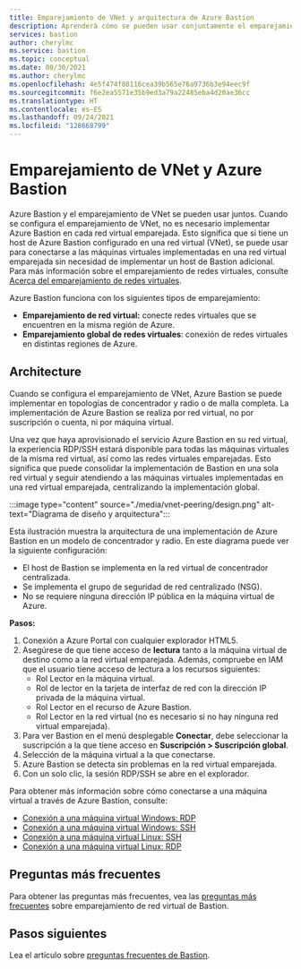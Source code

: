 ```yaml
---
title: Emparejamiento de VNet y arquitectura de Azure Bastion
description: Aprenderá cómo se pueden usar conjuntamente el emparejamiento de VNet y Azure Bastion para conectarse a las máquinas virtuales.
services: bastion
author: cherylmc
ms.service: bastion
ms.topic: conceptual
ms.date: 08/30/2021
ms.author: cherylmc
ms.openlocfilehash: 4e5f474f08116cea39b565e76a9736b3e94eec9f
ms.sourcegitcommit: f6e2ea5571e35b9ed3a79a22485eba4d20ae36cc
ms.translationtype: HT
ms.contentlocale: es-ES
ms.lasthandoff: 09/24/2021
ms.locfileid: "128668799"
---
```

# <a name="vnet-peering-and-azure-bastion"></a>Emparejamiento de VNet y Azure Bastion

Azure Bastion y el emparejamiento de VNet se pueden usar juntos. Cuando se configura el emparejamiento de VNet, no es necesario implementar Azure Bastion en cada red virtual emparejada. Esto significa que si tiene un host de Azure Bastion configurado en una red virtual (VNet), se puede usar para conectarse a las máquinas virtuales implementadas en una red virtual emparejada sin necesidad de implementar un host de Bastion adicional. Para más información sobre el emparejamiento de redes virtuales, consulte [Acerca del emparejamiento de redes virtuales](../virtual-network/virtual-network-peering-overview.md).

Azure Bastion funciona con los siguientes tipos de emparejamiento:

* **Emparejamiento de red virtual:** conecte redes virtuales que se encuentren en la misma región de Azure.
* **Emparejamiento global de redes virtuales**: conexión de redes virtuales en distintas regiones de Azure.

## <a name="architecture"></a>Architecture

Cuando se configura el emparejamiento de VNet, Azure Bastion se puede implementar en topologías de concentrador y radio o de malla completa. La implementación de Azure Bastion se realiza por red virtual, no por suscripción o cuenta, ni por máquina virtual.

Una vez que haya aprovisionado el servicio Azure Bastion en su red virtual, la experiencia RDP/SSH estará disponible para todas las máquinas virtuales de la misma red virtual, así como las redes virtuales emparejadas. Esto significa que puede consolidar la implementación de Bastion en una sola red virtual y seguir atendiendo a las máquinas virtuales implementadas en una red virtual emparejada, centralizando la implementación global.

:::image type="content" source="./media/vnet-peering/design.png" alt-text="Diagrama de diseño y arquitectura":::

Esta ilustración muestra la arquitectura de una implementación de Azure Bastion en un modelo de concentrador y radio. En este diagrama puede ver la siguiente configuración:

* El host de Bastion se implementa en la red virtual de concentrador centralizada.
* Se implementa el grupo de seguridad de red centralizado (NSG).
* No se requiere ninguna dirección IP pública en la máquina virtual de Azure.

**Pasos:**

1. Conexión a Azure Portal con cualquier explorador HTML5.
2. Asegúrese de que tiene acceso de **lectura** tanto a la máquina virtual de destino como a la red virtual emparejada. Además, compruebe en IAM que el usuario tiene acceso de lectura a los recursos siguientes:
   * Rol Lector en la máquina virtual.
   * Rol de lector en la tarjeta de interfaz de red con la dirección IP privada de la máquina virtual.
   * Rol Lector en el recurso de Azure Bastion.
   * Rol Lector en la red virtual (no es necesario si no hay ninguna red virtual emparejada).
3. Para ver Bastion en el menú desplegable **Conectar**, debe seleccionar la suscripción a la que tiene acceso en **Suscripción > Suscripción global**.
4. Selección de la máquina virtual a la que conectarse.
5. Azure Bastion se detecta sin problemas en la red virtual emparejada.
6. Con un solo clic, la sesión RDP/SSH se abre en el explorador.

Para obtener más información sobre cómo conectarse a una máquina virtual a través de Azure Bastion, consulte:

   * [Conexión a una máquina virtual Windows: RDP](bastion-connect-vm-rdp-windows.md)
   * [Conexión a una máquina virtual Windows: SSH](bastion-connect-vm-ssh-windows.md)
   * [Conexión a una máquina virtual Linux: SSH](bastion-connect-vm-ssh-linux.md)
   * [Conexión a una máquina virtual Linux: RDP](bastion-connect-vm-rdp-linux.md)

## <a name="faq"></a>Preguntas más frecuentes

Para obtener las preguntas más frecuentes, vea las [preguntas más frecuentes](bastion-faq.md#peering) sobre emparejamiento de red virtual de Bastion.

## <a name="next-steps"></a>Pasos siguientes

Lea el artículo sobre [preguntas frecuentes de Bastion](bastion-faq.md).

